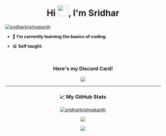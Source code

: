 <h1 align="center">
    Hi <a href="https://www.github.com/sridharkrishnakanth/"><img src="https://raw.githubusercontent.com/MartinHeinz/MartinHeinz/master/wave.gif" width="35" height="35"></a>, 
    I'm Sridhar
</h1>

<p align="left">
    <a href="https://www.github.com/sridharkrishnakanth/">
        <img src="https://komarev.com/ghpvc/?username=sridharkrishnakanth&label=Profile%20views&color=48BEF0&style=flat" alt="sridharkrishnakanth">
    </a>
</p>

- 🌱 **I’m currently learning the basics of coding.**

- 😁 **Self taught.**

<br>

<h3 align="center">Here's my Discord Card!</h3>

<p align="center">
    <a href="https://discord.com/users/690496109394526258">
      <img src="https://lanyard-profile-readme.vercel.app/api/690496109394526258?idleMessage=Hey%20there!&borderRadius=25px">
    </a>
</p>

<hr>

<h3 align="center">📈 My GitHub Stats</h3>

<p align="center"><a href="https://www.github.com/sridharkrishnakanth/"><img src="https://github-readme-streak-stats.herokuapp.com/?user=sridharkrishnakanth&hide_border=true&background=0D1117&currStreakLabel=FFFFFF&sideLabels=FFFFFF&currStreakNum=FFFFFF&dates=FFFFFF&sideNums=FFFFFF&fire=48CBF0&ring=48BEF0&stroke=FFFFFFFF" alt="sridharkrishnakanth" /></a></p>


<p align="center"><a href="https://www.github.com/sridharkrishnakanth/"><img src="https://github-readme-stats.vercel.app/api?username=sridharkrishnakanth&theme=react"></a></p>

<p align="center"><a href="https://www.github.com/sridharkrishnakanth/"><img src="https://github-readme-stats.vercel.app/api/top-langs/?username=sridharkrishnakanth&theme=react"></a></p>
